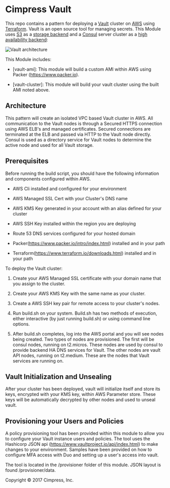 # Cimpress Vault

This repo contains a pattern for deploying a [Vault](https://www.vaultproject.io/) cluster on 
[AWS](https://aws.amazon.com/) using [Terraform](https://www.terraform.io/). Vault is an open source tool for managing
secrets. This Module uses [S3](https://aws.amazon.com/s3/) as a [storage 
backend](https://www.vaultproject.io/docs/configuration/storage/index.html) and a [Consul](https://www.consul.io) 
server cluster as a [high availability backend](https://www.vaultproject.io/docs/concepts/ha.html):

![Vault architecture](https://github.com/hashicorp/terraform-aws-vault/blob/master/_docs/architecture.png?raw=true)

This Module includes:

* [vault-ami]:  This module will build a custom AMI within AWS using Packer (https://www.packer.io).

* [vault-cluster]: This module will build your vault cluster using the built AMI noted above.

## Architecture

This pattern will create an isolated VPC based Vault cluster in AWS.  All communication to the Vault nodes is through a Secured HTTPS connection using AWS ELB's and managed certificates. Secured connections are terminated at the ELB and passed via HTTP to the Vault node directly.  Consul is used as a directory service for Vault nodes to determine the active node and used for all Vault storage.

## Prerequisites

Before running the build script, you should have the following information and components configured within AWS.

* AWS Cli installed and configured for your environment

* AWS Managed SSL Cert with your Cluster's DNS name

* AWS KMS Key generated in your account with an alias defined for your cluster

* AWS SSH Key installed within the region you are deploying

* Route 53 DNS services configured for your hosted domain

* Packer(https://www.packer.io/intro/index.html) installed and in your path

* Terraform(https://www.terraform.io/downloads.html) installed and in your path

To deploy the Vault cluster:

1. Create your AWS Managed SSL certificate with your domain name that you assign to the cluster.  

2. Create your AWS KMS Key with the same name as your cluster.

3. Create a AWS SSH key pair for remote access to your cluster's nodes.

4. Run build.sh on your system.  Build.sh has two methods of execution, either interactive (by just running build.sh) or using command line options.

5. After build.sh completes, log into the AWS portal and you will see nodes being created.  Two types of nodes are provisioned.  The first will be consul nodes, running on t2.micros.  These nodes are used by consul to provide backend HA DNS services for Vault.  The other nodes are vault API nodes, running on t2.medium.  These are the nodes that Vault services are running on.

## Vault Initialization and Unsealing

After your cluster has been deployed, vault will initialize itself and store its keys, encrypted with your KMS key, within AWS Parameter store.  These keys will be automatically decrypted by other nodes and used to unseal vault.  

## Provisioning your Users and Policies

A policy provisioning tool has been provided within this module to allow you to configure your Vault instance users and policies.  The tool uses the Hashicorp JSON api (https://www.vaultproject.io/api/index.html) to make changes to your environment. Samples have been provided on how to configure MFA access with Duo and setting up a user's access into vault. 

The tool is located in the /provisioner folder of this module. JSON layout is found /provisioner/data.

Copyright &copy; 2017 Cimpress, Inc.
